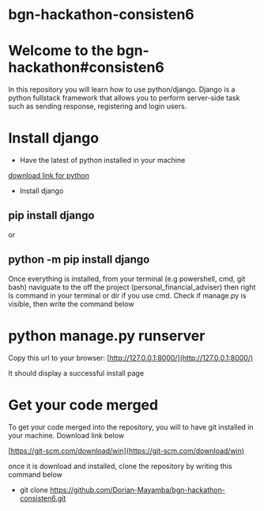 # bgn-hackathon-consisten6


# Welcome to the bgn-hackathon#consisten6

In this repository you will learn how to use python/django. Django is a python fullstack framework that allows you 
to perform server-side task such as sending response, registering and login users. 

# Install django

- Have the latest of python installed in your machine

[download link for python](https://www.python.org/downloads/)

- Install django

## pip install django

or

## python -m pip install django

Once everything is installed, from your terminal (e.g powershell, cmd, git bash) naviguate to the off the project (personal_financial_adviser)
then right ls command in your terminal or dir if you use cmd. Check if manage.py is visible, then write the command below

# python manage.py runserver

Copy this url to your browser: [http://127.0.0.1:8000/](http://127.0.0.1:8000/)

It should display a successful install page


# Get your code merged

To get your code merged into the repository, you will to have git installed in your machine. Download link below

[https://git-scm.com/download/win](https://git-scm.com/download/win)

once it is download and installed, clone the repository by writing this command below

- git clone https://github.com/Dorian-Mayamba/bgn-hackathon-consisten6.git

